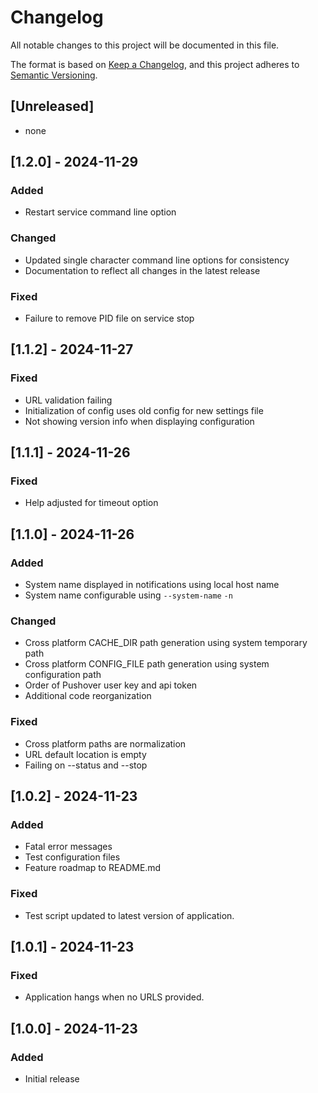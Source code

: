 # Changelog

All notable changes to this project will be documented in this file.

The format is based on [Keep a Changelog](https://keepachangelog.com/en/1.1.0/),
and this project adheres to [Semantic Versioning](https://semver.org/spec/v2.0.0.html).

## [Unreleased]

- none

## [1.2.0] - 2024-11-29

### Added

- Restart service command line option

### Changed

- Updated single character command line options for consistency
- Documentation to reflect all changes in the latest release

### Fixed

- Failure to remove PID file on service stop

## [1.1.2] - 2024-11-27

### Fixed

- URL validation failing
- Initialization of config uses old config for new settings file
- Not showing version info when displaying configuration

## [1.1.1] - 2024-11-26

### Fixed

- Help adjusted for timeout option

## [1.1.0] - 2024-11-26

### Added

- System name displayed in notifications using local host name
- System name configurable using `--system-name` `-n`

### Changed

- Cross platform CACHE_DIR path generation using system temporary path
- Cross platform CONFIG_FILE path generation using system configuration path
- Order of Pushover user key and api token
- Additional code reorganization

### Fixed

- Cross platform paths are normalization
- URL default location is empty
- Failing on --status and --stop

## [1.0.2] - 2024-11-23

### Added

- Fatal error messages
- Test configuration files
- Feature roadmap to README.md

### Fixed

- Test script updated to latest version of application.

## [1.0.1] - 2024-11-23

### Fixed

- Application hangs when no URLS provided.

## [1.0.0] - 2024-11-23

### Added

- Initial release
